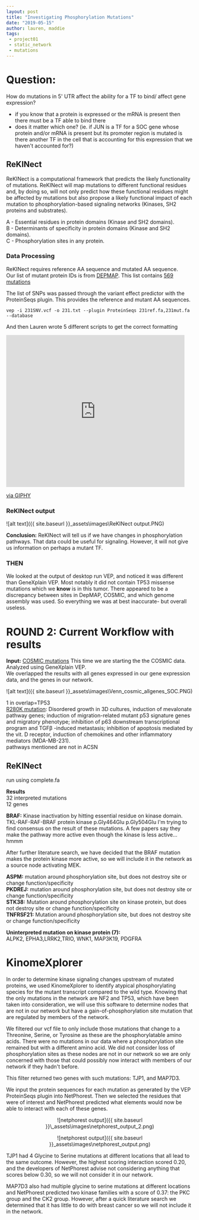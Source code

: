 ```yaml
---
layout: post
title: "Investigating Phosphorylation Mutations"
date: "2019-05-15"
author: lauren, maddie
tags:
 - project01
 - static_network
 - mutations
---
```


# Question:
How do mutations in 5' UTR affect the ability for a TF to bind/ affect gene expression?
  - if you know that a protein is expressed or the mRNA is present then there must be a TF able to bind there
  - does it matter which one? (ie. if JUN is a TF for a SOC gene whose protein and/or mRNA is present but its promoter region is mutated is there another TF in the cell that is accounting for this expression that we haven't accounted for?)

## ReKINect

ReKINect is a computational framework that predicts the likely functionality of mutations. ReKINect will map mutations to different functional residues and, by doing so, will not only predict how these functional residues might be affected by mutations but also propose a likely functional impact of each mutation to phosphorylation-based signaling networks (Kinases, SH2 proteins and substrates).

A - Essential residues in protein domains (Kinase and SH2 domains).  
B - Determinants of specificity in protein domains (Kinase and SH2 domains).  
C - Phosphorylation sites in any protein.


### Data Processing
ReKINect requires reference AA sequence and mutated AA sequence.  
Our list of mutant protein IDs is from [DEPMAP](https://depmap.org/portal/cell_line/MDAMB231_BREAST?tab=mutation). This list contains [569 mutations](https://github.com/MadeleineGastonguay/gastonguay_compsysmed_labnotebook/blob/dev/_projects/project1/MDAMB231_BREAST%20mutations.csv)  

The list of SNPs was passed through the variant effect predictor with the ProteinSeqs plugin. This provides the reference and mutant AA sequences.

```
vep -i 231SNV.vcf -o 231.txt --plugin ProteinSeqs 231ref.fa,231mut.fa --database
```
And then Lauren wrote 5 different scripts to get the correct formatting
<iframe src="https://giphy.com/embed/eBCnpuRGBhQGY" width="480" height="409" frameBorder="0" class="giphy-embed" allowFullScreen></iframe><p><a href="https://giphy.com/gifs/mondays-eBCnpuRGBhQGY">via GIPHY</a></p>

### ReKINect output
![alt text]({{ site.baseurl }}\_assets\images\ReKINect output.PNG)

**Conclusion:** ReKINect will tell us if we have changes in phosphorylation pathways. That data could be useful for signaling. However, it will not give us information on perhaps a mutant TF.

### THEN
We looked at the output of desktop run VEP, and noticed it was different than GeneXplain VEP. Most notably it did not contain TP53 missense mutations which we **know** is in this tumor.
There appeared to be a discrepancy between sites in DepMAP, COSMIC, and which genome assembly was used.
So everything we was at best inaccurate- but overall useless.


# ROUND 2: Current Workflow with results
**Input:** [COSMIC mutations](https://platform.genexplain.com/bioumlweb/#de=data/Projects/SalazarCortes%20DataAnalysis/Data/Gastonguay/MDAMB231/231SNV_COSMIC%20table%20filtered_framemisssplicedel%20Ensembl)
This time we are starting the the COSMIC data.  
Analyzed using GeneXplain VEP.  
We overlapped the results with all genes expressed in our gene expression data, and the genes in our network.


![alt text]({{ site.baseurl }}\_assets\images\Venn_cosmic_allgenes_SOC.PNG)

1 in overlap=TP53  
[R280K mutation](www.pubmedcentral.nih.gov/articlerender.fcgi?artid=PMC3483014): Disordered growth in 3D cultures, induction of mevalonate pathway genes; induction of migration-related mutant p53 signature genes and migratory phenotype; inhibition of p63 downstream transcriptional program and TGFβ -induced metastasis; inhibition of apoptosis mediated by the vit. D receptor, induction of chemokines and other inflammatory mediators (MDA-MB-231).  
pathways mentioned are not in ACSN
## ReKINect
run using complete.fa

**Results**  
32 interpreted mutations  
12 genes

**BRAF:**  Kinase inactivation by hitting essential residue on kinase domain. TKL-RAF-RAF-BRAF protein kinase
p.Gly464Glu
p.Gly504Glu
I'm trying to find consensus on the result of these mutations. A few papers say they make the pathway more active even though the kinase is less active... hmmm

After further literature search, we have decided that the BRAF mutation makes the protein kinase more active, so we will include it in the network as a source node activating MEK.

**ASPM:** mutation around phosphorylation site, but does not destroy site or change function/specificity  
**PKDREJ:** mutation around phosphorylation site, but does not destroy site or change function/specificity  
**STK38:** Mutation around phosphorylation site on kinase protein, but does not destroy site or change function/specificity  
**TNFRSF21:** Mutation around phosphorylation site, but does not destroy site or change function/specificity  


**Uninterpreted mutation on kinase protein (7):**  
ALPK2, EPHA3,LRRK2,TRIO, WNK1, MAP3K19, PDGFRA


# KinomeXplorer
In order to determine kinase signaling changes upstream of mutated proteins, we used KinomeXplorer to identify atypical phosphorylating species for the mutant transcript compared to the wild type. Knowing that the only mutations in the network are NF2 and TP53, which have been taken into consideration, we will use this software to determine nodes that are not in our network but have a gain-of-phosphorylation site mutation that are regulated by members of the network.  

We filtered our vcf file to only include those mutations that change to a Threonine, Serine, or Tyrosine as these are the phosphorylatable amino acids. There were no mutations in our data where a phosphorylation site remained but with a different amino acid. We did not consider loss of phosphorylation sites as these nodes are not in our network so we are only concerned with those that could possibly now interact with members of our network if they hadn't before.

This filter returned two genes with such mutations: TJP1, and MAP7D3. 

We input the protein sequences for each mutation as generated by the VEP ProteinSeqs plugin into NetPhorest. Then we selected the residues that were of interest and NetPhorest predicted what elements would now be able to interact with each of these genes. 

<div style="text-align:center" markdown="1">
![netphorest output]({{ site.baseurl }}\_assets\images\netphorest_output_2.png)

![netphorest output]({{ site.baseurl }}\_assets\images\netphorest_output.png)
</div>

TJP1 had 4 Glycine to Serine mutations at different locations that all lead to the same outcome. However, the highest scoring interaction scored 0.20, and the developers of NetPhorest advise not considering anything that scores below 0.30, so we will not consider it in our network. 

MAP7D3 also had multiple glycine to serine mutations at different locations and NetPhorest predicted two kinase families with a score of 0.37: the PKC group and the CK2 group. However, after a quick literature search we determined that it has little to do with breast cancer so we will not include it in the network.
